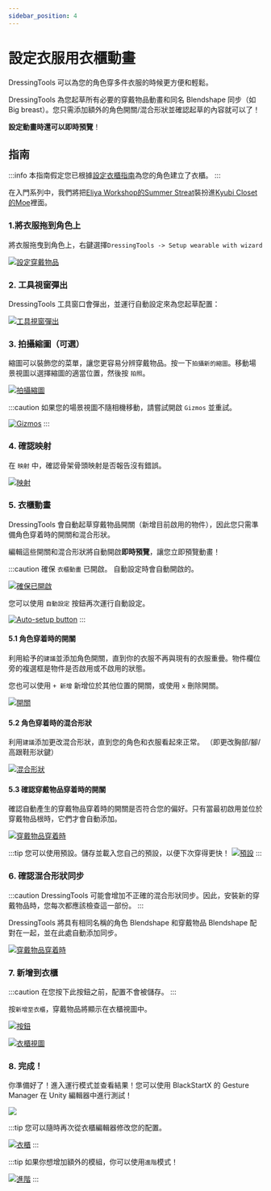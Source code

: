 ```yaml
---
sidebar_position: 4
---
```


# 設定衣服用衣櫃動畫

DressingTools 可以為您的角色穿多件衣服的時候更方便和輕鬆。

DressingTools 為您起草所有必要的穿戴物品動畫和同名 Blendshape 同步（如 Big breast）。您只需添加額外的角色開關/混合形狀並確認起草的內容就可以了！

**設定動畫時還可以即時預覽**！

## 指南

:::info
本指南假定您已根據[設定衣櫃指南](setup-cabinet)為您的角色建立了衣櫃。
:::

在入門系列中，我們將把[Eliya Workshop的Summer Streat](https://booth.pm/ja/items/4666271)裝扮進[Kyubi Closet的Moe](https://kyubihome.booth.pm/items/4667400)裡面。

### 1.將衣服拖到角色上

將衣服拖曳到角色上，右鍵選擇`DressingTools -> Setup wearable with wizard`

[![設定穿戴物品](/img/setup-cabanim-1-setup-wearable.PNG)](/img/setup-cabanim-1-setup-wearable.PNG)

### 2. 工具視窗彈出

DressingTools 工具窗口會彈出，並運行自動設定來為您起草配置：

[![工具視窗彈出](/img/setup-cabanim-2-tool-window.PNG)](/img/setup-cabanim-2-tool-window.PNG)

### 3. 拍攝縮圖（可選）

縮圖可以裝飾您的菜單，讓您更容易分辨穿戴物品。按一下`拍攝新的縮圖`。移動場景視圖以選擇縮圖的適當位置，然後按 `拍照`。

[![拍攝縮圖](/img/setup-cabanim-3-thumbnail.PNG)](/img/setup-cabanim-3-thumbnail.PNG)

:::caution
如果您的場景視圖不隨相機移動，請嘗試開啟 `Gizmos` 並重試。

[![Gizmos](/img/setup-cabanim-3-gizmos.PNG)](/img/setup-cabanim-3-gizmos.PNG)
:::

### 4. 確認映射

在 `映射` 中，確認骨架骨頭映射是否報告沒有錯誤。

[![映射](/img/setup-cabanim-4-mapping.PNG)](/img/setup-cabanim-4-mapping.PNG)

### 5. 衣櫃動畫

DressingTools 會自動起草穿戴物品開關（新增目前啟用的物件），因此您只需準備角色穿着時的開關和混合形狀。

編輯這些開關和混合形狀將自動開啟**即時預覽**，讓您立即預覽動畫！

:::caution
確保 `衣櫃動畫` 已開啟。 自動設定時會自動開啟的。

[![確保已開啟](/img/setup-cabanim-5-ensure-cabanim-on.PNG)](/img/setup-cabanim-5-ensure-cabanim-on.PNG)

您可以使用 `自動設定` 按鈕再次運行自動設定。

[![Auto-setup button](/img/setup-cabanim-5-auto-setup-btn.PNG)](/img/setup-cabanim-5-auto-setup-btn.PNG)
:::

#### 5.1 角色穿着時的開關

利用給予的`建議`並添加角色開關，直到你的衣服不再與現有的衣服重曡。物件欄位旁的複選框是物件是否啟用或不啟用的狀態。

您也可以使用 `+ 新增` 新增位於其他位置的開關，或使用 `x` 刪除開關。

[![開關](/img/setup-cabanim-5-avatar-onwear-toggles.PNG)](/img/setup-cabanim-5-avatar-onwear-toggles.PNG)

#### 5.2 角色穿着時的混合形狀

利用`建議`添加更改混合形狀，直到您的角色和衣服看起來正常。 （即更改胸部/腳/高跟鞋形狀鍵）

[![混合形狀](/img/setup-cabanim-5-avatar-onwear-blendshapes.PNG)](/img/setup-cabanim-5-avatar-onwear-blendshapes.PNG)

#### 5.3 確認穿戴物品穿着時的開關

確認自動產生的穿戴物品穿着時的開關是否符合您的偏好。只有當最初啟用並位於穿戴物品根時，它們才會自動添加。

[![穿戴物品穿着時](/img/setup-cabanim-5-wearable-onwear.PNG)](/img/setup-cabanim-5-wearable-onwear.PNG)

:::tip
您可以使用預設。儲存並載入您自己的預設，以便下次穿得更快！ [![預設](/img/setup-cabanim-5-tip-presets.PNG)](/img/setup-cabanim-5-tip-presets.PNG)
:::

### 6. 確認混合形狀同步

:::caution
DressingTools 可能會增加不正確的混合形狀同步。因此，安裝新的穿戴物品時，您每次都應該檢查這一部份。
:::

DressingTools 將具有相同名稱的角色 Blendshape 和穿戴物品 Blendshape 配對在一起，並在此處自動添加同步。

[![穿戴物品穿着時](/img/setup-cabanim-6-blendshape-sync.PNG)](/img/setup-cabanim-6-blendshape-sync.PNG)

### 7. 新增到衣櫃

:::caution
在您按下此按鈕之前，配置不會被儲存。
:::

按`新增至衣櫃`，穿戴物品將顯示在衣櫃視圖中。

[![按鈕](/img/setup-cabanim-7-addtocabinet.PNG)](/img/setup-cabanim-7-addtocabinet.PNG)

[![衣櫃視圖](/img/setup-cabanim-7-cabinetview.PNG)](/img/setup-cabanim-7-cabinetview.PNG)

### 8. 完成！

你準備好了！進入運行模式並查看結果！您可以使用 BlackStartX 的 Gesture Manager 在 Unity 編輯器中進行測試！

[![](/img/setup-cabanim-8-done.PNG)](/img/setup-cabanim-8-done.PNG)

:::tip
您可以隨時再次從衣櫃編輯器修改您的配置。

[![衣櫃](/img/setup-cabanim-8-tip-edit.PNG)](/img/setup-cabanim-8-tip-edit.PNG)
:::

:::tip
如果你想增加額外的模組，你可以使用`進階`模式！

[![進階](/img/setup-cabanim-8-tip-advanced.PNG)](/img/setup-cabanim-8-tip-advanced.PNG)
:::
